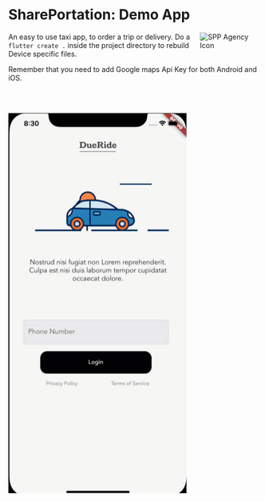 # SharePortation: **Demo App**

<a href="/agency/"><img src="https://i.imgur.com/zFvzQn1.png" width="120" align="right" alt="SPP Agency Icon" border="0"></a>

An easy to use taxi app, to order a trip or delivery.
Do a `flutter create .` inside the project directory to rebuild Device specific files.

Remember that you need to add Google maps Api Key for both Android and iOS.

<br>
<br>

![alt text](https://github.com/hooshyar/flutter_uber_firebase_google_maps/blob/master/dueRide2.gif?raw=true)
